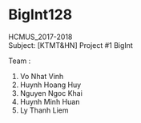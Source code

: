 # BigInt128
HCMUS_2017-2018 <br/>
Subject: [KTMT&HN]
Project #1 BigInt

Team :
1. Vo Nhat Vinh
2. Huynh Hoang Huy
3. Nguyen Ngoc Khai
4. Huynh Minh Huan
5. Ly Thanh Liem
